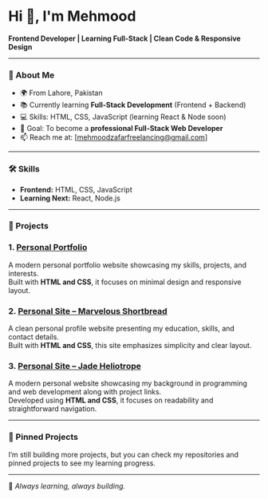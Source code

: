 # Hi 👋, I'm Mehmood  

**Frontend Developer | Learning Full-Stack | Clean Code & Responsive Design**

---

### 🌱 About Me  
- 🌍 From Lahore, Pakistan  
- 📚 Currently learning **Full-Stack Development** (Frontend + Backend)  
- 💻 Skills: HTML, CSS, JavaScript (learning React & Node soon)  
- 🎯 Goal: To become a **professional Full-Stack Web Developer**  
- 📫 Reach me at: [mehmoodzafarfreelancing@gmail.com]  

---

### 🛠️ Skills  
- **Frontend:** HTML, CSS, JavaScript  
- **Learning Next:** React, Node.js  

---

### 🚀 Projects  

### 1. [Personal Portfolio](https://magnificent-fox-3fea3a.netlify.app/)  
A modern personal portfolio website showcasing my skills, projects, and interests.  
Built with **HTML and CSS**, it focuses on minimal design and responsive layout.  

### 2. [Personal Site – Marvelous Shortbread](https://marvelous-shortbread-3b1f1b.netlify.app/)  
A clean personal profile website presenting my education, skills, and contact details.  
Built with **HTML and CSS**, this site emphasizes simplicity and clear layout.  

### 3. [Personal Site – Jade Heliotrope](https://jade-heliotrope-b56d16.netlify.app/)  
A modern personal website showcasing my background in programming and web development along with project links.  
Developed using **HTML and CSS**, it focuses on readability and straightforward navigation.  

---

### 📌 Pinned Projects  
I’m still building more projects, but you can check my repositories and pinned projects to see my learning progress.  

---

🚀 *Always learning, always building.*
